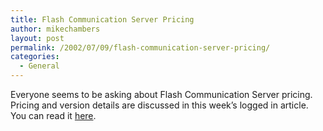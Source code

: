 ```yaml
---
title: Flash Communication Server Pricing
author: mikechambers
layout: post
permalink: /2002/07/09/flash-communication-server-pricing/
categories:
  - General
---
```



Everyone seems to be asking about Flash Communication Server pricing. Pricing and version details are discussed in this week&#8217;s logged in article.  
You can read it [here][1].

 [1]: http://www.macromedia.com/desdev/logged_in/